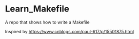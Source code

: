 # Learn_Makefile

A repo that shows how to write a Makefile

Inspired by https://www.cnblogs.com/paul-617/p/15501875.html
